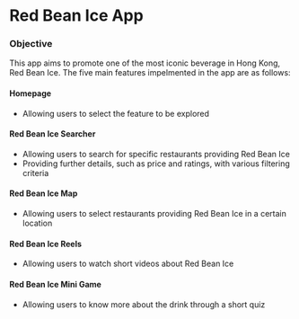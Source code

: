 # Red Bean Ice App
### Objective
This app aims to promote one of the most iconic beverage in Hong Kong, Red Bean Ice. The five main features impelmented in the app are as follows:
#### Homepage
* Allowing users to select the feature to be explored
#### Red Bean Ice Searcher
* Allowing users to search for specific restaurants providing Red Bean Ice
* Providing further details, such as price and ratings, with various filtering criteria
#### Red Bean Ice Map
* Allowing users to select restaurants providing Red Bean Ice in a certain location
#### Red Bean Ice Reels
* Allowing users to watch short videos about Red Bean Ice
#### Red Bean Ice Mini Game
* Allowing users to know more about the drink through a short quiz
  
